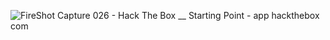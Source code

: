 ![FireShot Capture 026 - Hack The Box __ Starting Point - app hackthebox com](https://user-images.githubusercontent.com/91378841/148645452-f2440a35-20af-4049-b052-93ffc6163cd2.png)
